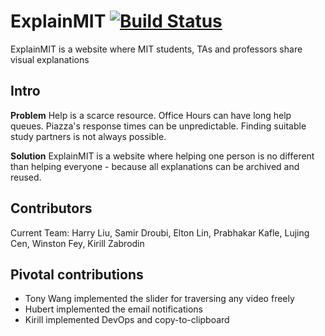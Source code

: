 # ExplainMIT   [![Build Status](https://travis-ci.com/LingDingDong/feynman-mvp.svg?branch=master)](https://travis-ci.com/LingDingDong/feynman-mvp)

ExplainMIT is a website where MIT students, TAs and professors share visual explanations

## Intro

**Problem**
Help is a scarce resource. Office Hours can have long help queues. Piazza's response times can be unpredictable. Finding suitable study partners is not always possible. 

**Solution**
ExplainMIT is a website where helping one person is no different than helping everyone - because all explanations can be archived and reused. 

## Contributors
Current Team:
Harry Liu, Samir Droubi, Elton Lin, Prabhakar Kafle, Lujing Cen, Winston Fey, Kirill Zabrodin

## Pivotal contributions
- Tony Wang implemented the slider for traversing any video freely 
- Hubert implemented the email notifications 
- Kirill implemented DevOps and copy-to-clipboard
